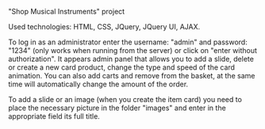 "Shop Musical Instruments" project

Used technologies: HTML, CSS, JQuery, JQuery UI, AJAX.

To log in as an administrator enter the username: "admin" and password: "1234" (only works when running from the server) or click on "enter without authorization".
It appears admin panel that allows you to add a slide, delete or create a new card product, change the type and speed of the card animation.
You can also add carts and remove from the basket, at the same time will automatically change the amount of the order.

To add a slide or an image (when you create the item card) you need to place the necessary picture in the folder "images" and enter in the appropriate field its full title.
